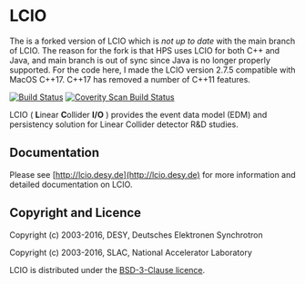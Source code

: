 # LCIO

The is a forked version of LCIO which is *not up to date* with the main branch of LCIO. The reason
for the fork is that HPS uses LCIO for both C++ and Java, and main branch is out of sync since Java 
is no longer properly supported. For the code here, I made the LCIO version 2.7.5 compatible with MacOS
C++17. C++17 has removed a number of C++11 features.


[![Build Status](https://travis-ci.org/iLCSoft/LCIO.svg?branch=master)](https://travis-ci.org/iLCSoft/LCIO)
[![Coverity Scan Build Status](https://scan.coverity.com/projects/11178/badge.svg)](https://scan.coverity.com/projects/ilcsoft-lcio)

LCIO ( **L**inear **C**ollider **I/O** ) provides the event data model (EDM) and 
persistency solution for Linear Collider detector R&D studies.

## Documentation

Please see [http://lcio.desy.de](http://lcio.desy.de) for more information and detailed 
documentation on LCIO.

## Copyright and Licence

Copyright (c) 2003-2016, DESY, Deutsches Elektronen Synchrotron

Copyright (c) 2003-2016, SLAC, National Accelerator Laboratory

LCIO is distributed under the [BSD-3-Clause licence](http://opensource.org/licenses/BSD-3-Clause).



